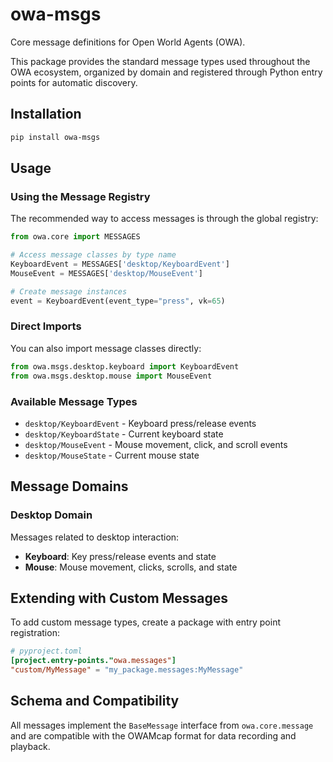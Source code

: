 # owa-msgs

Core message definitions for Open World Agents (OWA).

This package provides the standard message types used throughout the OWA ecosystem, organized by domain and registered through Python entry points for automatic discovery.

## Installation

```bash
pip install owa-msgs
```

## Usage

### Using the Message Registry

The recommended way to access messages is through the global registry:

```python
from owa.core import MESSAGES

# Access message classes by type name
KeyboardEvent = MESSAGES['desktop/KeyboardEvent']
MouseEvent = MESSAGES['desktop/MouseEvent']

# Create message instances
event = KeyboardEvent(event_type="press", vk=65)
```

### Direct Imports

You can also import message classes directly:

```python
from owa.msgs.desktop.keyboard import KeyboardEvent
from owa.msgs.desktop.mouse import MouseEvent
```

### Available Message Types

- `desktop/KeyboardEvent` - Keyboard press/release events
- `desktop/KeyboardState` - Current keyboard state
- `desktop/MouseEvent` - Mouse movement, click, and scroll events  
- `desktop/MouseState` - Current mouse state

## Message Domains

### Desktop Domain

Messages related to desktop interaction:

- **Keyboard**: Key press/release events and state
- **Mouse**: Mouse movement, clicks, scrolls, and state

## Extending with Custom Messages

To add custom message types, create a package with entry point registration:

```toml
# pyproject.toml
[project.entry-points."owa.messages"]
"custom/MyMessage" = "my_package.messages:MyMessage"
```

## Schema and Compatibility

All messages implement the `BaseMessage` interface from `owa.core.message` and are compatible with the OWAMcap format for data recording and playback.
